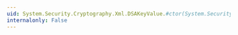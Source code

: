 ```yaml
---
uid: System.Security.Cryptography.Xml.DSAKeyValue.#ctor(System.Security.Cryptography.DSA)
internalonly: False
---
```

